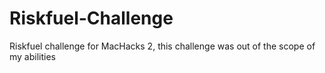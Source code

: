 # Riskfuel-Challenge

Riskfuel challenge for MacHacks 2, this challenge was out of the scope of my abilities
